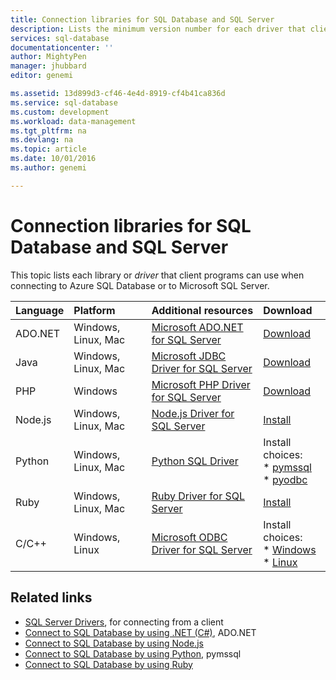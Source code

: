 ```yaml
---
title: Connection libraries for SQL Database and SQL Server
description: Lists the minimum version number for each driver that client programs can use to connect to Azure SQL Database or to Microsoft SQL Server. A link is provided for version information about drivers that are released by the community rather than by Microsoft.
services: sql-database
documentationcenter: ''
author: MightyPen
manager: jhubbard
editor: genemi

ms.assetid: 13d899d3-cf46-4e4d-8919-cf4b41ca836d
ms.service: sql-database
ms.custom: development
ms.workload: data-management
ms.tgt_pltfrm: na
ms.devlang: na
ms.topic: article
ms.date: 10/01/2016
ms.author: genemi

---
```

# Connection libraries for SQL Database and SQL Server
This topic lists each library or *driver* that client programs can use when connecting to Azure SQL Database or to Microsoft SQL Server.

| Language | Platform | Additional resources | Download |
|:--- |:--- |:--- |:--- |
| ADO.NET |Windows, Linux, Mac |[Microsoft ADO.NET for SQL Server](http://msdn.microsoft.com/library/mt657768.aspx) |[Download](https://msdn.microsoft.com/vstudio/aa496123.aspx) |
| Java |Windows, Linux, Mac |[Microsoft JDBC Driver for SQL Server](http://msdn.microsoft.com/library/mt484311.aspx) |[Download](http://go.microsoft.com/fwlink/?LinkId=245496) |
| PHP |Windows |[Microsoft PHP Driver for SQL Server](http://msdn.microsoft.com/library/dn865013.aspx) |[Download](https://www.microsoft.com/download/details.aspx?id=20098) |
| Node.js |Windows, Linux, Mac |[Node.js Driver for SQL Server](http://msdn.microsoft.com/library/mt652093.aspx) |[Install](https://msdn.microsoft.com/library/mt652094.aspx) |
| Python |Windows, Linux, Mac |[Python SQL Driver](http://msdn.microsoft.com/library/mt652092.aspx) |Install choices: <br/> \* [pymssql](https://msdn.microsoft.com/library/mt694094.aspx) <br/> \* [pyodbc](http://msdn.microsoft.com/library/mt763257.aspx) |
| Ruby |Windows, Linux, Mac |[Ruby Driver for SQL Server](http://msdn.microsoft.com/library/mt691981.aspx) |[Install](https://msdn.microsoft.com/library/mt711041.aspx) |
| C/C++ |Windows, Linux |[Microsoft ODBC Driver for SQL Server](https://msdn.microsoft.com/en-us/library/mt654048(v=sql.1).aspx) |Install choices: <br/> \* [Windows](https://www.microsoft.com/en-us/download/details.aspx?id=53339) <br/> \* [Linux](https://blogs.msdn.microsoft.com/sqlnativeclient/2016/10/20/odbc-driver-13-0-for-linux-released/) |

## Related links
* [SQL Server Drivers](http://msdn.microsoft.com/library/mt654049.aspx), for connecting from a client
* [Connect to SQL Database by using .NET (C#)](sql-database-develop-dotnet-simple.md), ADO.NET
* [Connect to SQL Database by using Node.js](sql-database-develop-nodejs-simple.md)
* [Connect to SQL Database by using Python](sql-database-develop-python-simple.md), pymssql
* [Connect to SQL Database by using Ruby](sql-database-develop-ruby-simple.md)

